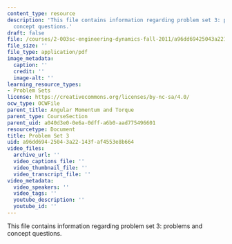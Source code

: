 ```yaml
---
content_type: resource
description: 'This file contains information regarding problem set 3: problems and
  concept questions.'
draft: false
file: /courses/2-003sc-engineering-dynamics-fall-2011/a96dd69425043a22143faf4553e8b664_MIT2_003SCF11_pset3.pdf
file_size: ''
file_type: application/pdf
image_metadata:
  caption: ''
  credit: ''
  image-alt: ''
learning_resource_types:
- Problem Sets
license: https://creativecommons.org/licenses/by-nc-sa/4.0/
ocw_type: OCWFile
parent_title: Angular Momentum and Torque
parent_type: CourseSection
parent_uid: a040d3e0-0e6a-0dff-a6b0-aad775496601
resourcetype: Document
title: Problem Set 3
uid: a96dd694-2504-3a22-143f-af4553e8b664
video_files:
  archive_url: ''
  video_captions_file: ''
  video_thumbnail_file: ''
  video_transcript_file: ''
video_metadata:
  video_speakers: ''
  video_tags: ''
  youtube_description: ''
  youtube_id: ''
---
```

This file contains information regarding problem set 3: problems and concept questions.